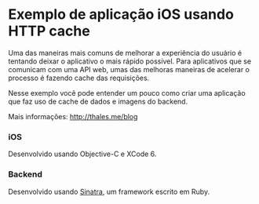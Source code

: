 # Exemplo de aplicação iOS usando HTTP cache

Uma das maneiras mais comuns de melhorar a experiência do usuário é tentando deixar o aplicativo o mais rápido possível.
Para aplicativos que se comunicam com uma API web, umas das melhoras maneiras de acelerar o processo é fazendo cache das requisições.

Nesse exemplo você pode entender um pouco como criar uma aplicação que faz uso de cache de dados e imagens do backend.

Mais informações: http://thales.me/blog

### iOS

Desenvolvido usando Objective-C e XCode 6.

### Backend

Desenvolvido usando [Sinatra](http://www.sinatrarb.com/), um framework escrito em Ruby.

